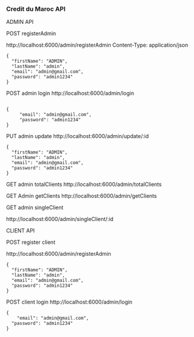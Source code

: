 ###  Credit du Maroc API 

ADMIN API 

POST
registerAdmin

http://localhost:6000/admin/registerAdmin
Content-Type: application/json
```	
{
  "firstName": "ADMIN",
  "lastName": "admin",
  "email": "admin@gmail.com",
  "password": "admin1234"
}
```	

POST
admin login
http://localhost:6000/admin/login

```	

{
     "email": "admin@gmail.com",
     "password": "admin1234"
}
```

PUT admin update 
http://localhost:6000/admin/update/:id
```	
{
  "firstName": "ADMIN",
  "lastName": "admin",
  "email": "admin@gmail.com",
  "password": "admin1234"
}
```
GET admin totalClients
http://localhost:6000/admin/totalClients


GET Admin getClients
http://localhost:6000/admin/getClients


GET admin singleClient

http://localhost:6000/admin/singleClient/:id


CLIENT API


POST  register client

http://localhost:6000/admin/registerAdmin

```
{
  "firstName": "ADMIN",
  "lastName": "admin",
  "email": "admin@gmail.com",
  "password": "admin1234"
}
```
POST  client login
  http://localhost:6000/admin/login

```
{
    "email": "admin@gmail.com",
  "password": "admin1234"
}
```